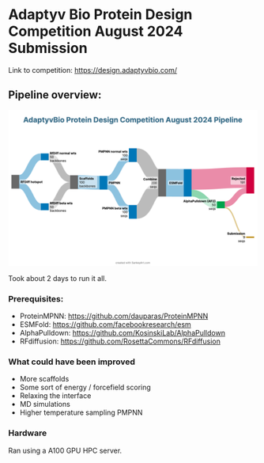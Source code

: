 # Adaptyv Bio Protein Design Competition August 2024 Submission

Link to competition: https://design.adaptyvbio.com/

## Pipeline overview:
![Pipeline overview](./imgs/flow_diagram.png "Pipeline Overview")

Took about 2 days to run it all.

### Prerequisites:
- ProteinMPNN: https://github.com/dauparas/ProteinMPNN
- ESMFold: https://github.com/facebookresearch/esm
- AlphaPulldown: https://github.com/KosinskiLab/AlphaPulldown
- RFdiffusion: https://github.com/RosettaCommons/RFdiffusion

### What could have been improved
- More scaffolds
- Some sort of energy / forcefield scoring
- Relaxing the interface
- MD simulations
- Higher temperature sampling PMPNN

### Hardware
Ran using a A100 GPU HPC server.
